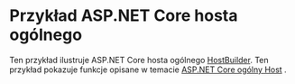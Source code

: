 # <a name="aspnet-core-generic-host-sample"></a>Przykład ASP.NET Core hosta ogólnego

Ten przykład ilustruje ASP.NET Core hosta ogólnego [HostBuilder](https://docs.microsoft.com/dotnet/api/microsoft.extensions.hosting.ihostedservice). Ten przykład pokazuje funkcje opisane w temacie [ASP.NET Core ogólny Host](https://docs.microsoft.com/aspnet/core/fundamentals/host/generic-host) .
